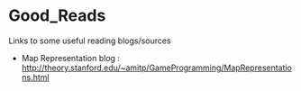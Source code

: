 # Good_Reads
Links to some useful reading blogs/sources

* Map Representation blog : http://theory.stanford.edu/~amitp/GameProgramming/MapRepresentations.html